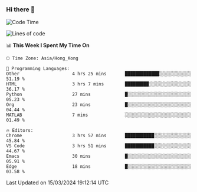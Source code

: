### Hi there 👋

<!--
**nicehiro/nicehiro** is a ✨ _special_ ✨ repository because its `README.md` (this file) appears on your GitHub profile.

Here are some ideas to get you started:

- 🔭 I’m currently working on ...
- 🌱 I’m currently learning ...
- 👯 I’m looking to collaborate on ...
- 🤔 I’m looking for help with ...
- 💬 Ask me about ...
- 📫 How to reach me: ...
- 😄 Pronouns: ...
- ⚡ Fun fact: ...
-->

<!--START_SECTION:waka-->
![Code Time](http://img.shields.io/badge/Code%20Time-287%20hrs%2025%20mins-blue)

![Lines of code](https://img.shields.io/badge/From%20Hello%20World%20I%27ve%20Written-2.6%20million%20lines%20of%20code-blue)

📊 **This Week I Spent My Time On** 

```text
🕑︎ Time Zone: Asia/Hong_Kong

💬 Programming Languages: 
Other                    4 hrs 25 mins       █████████████░░░░░░░░░░░░   51.19 % 
HTML                     3 hrs 7 mins        █████████░░░░░░░░░░░░░░░░   36.17 % 
Python                   27 mins             █░░░░░░░░░░░░░░░░░░░░░░░░   05.23 % 
Org                      23 mins             █░░░░░░░░░░░░░░░░░░░░░░░░   04.44 % 
MATLAB                   7 mins              ░░░░░░░░░░░░░░░░░░░░░░░░░   01.49 % 

🔥 Editors: 
Chrome                   3 hrs 57 mins       ███████████░░░░░░░░░░░░░░   45.84 % 
VS Code                  3 hrs 51 mins       ███████████░░░░░░░░░░░░░░   44.67 % 
Emacs                    30 mins             █░░░░░░░░░░░░░░░░░░░░░░░░   05.91 % 
Edge                     18 mins             █░░░░░░░░░░░░░░░░░░░░░░░░   03.58 % 
```


 Last Updated on 15/03/2024 19:12:14 UTC
<!--END_SECTION:waka-->
